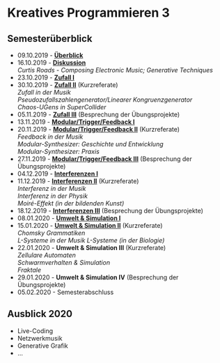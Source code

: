 # Kreatives Programmieren 3

## Semesterüberblick

* 09.10.2019 - **[Überblick](01)**
* 16.10.2019 - **[Diskussion](02)**<br/>*Curtis Roads - Composing Electronic Music; Generative Techniques*
* 23.10.2019 - **[Zufall I](03)**
* 30.10.2019 - [**Zufall II**](04) (Kurzreferate)<br />*Zufall in der Musik<br/>Pseudozufallszahlengenerator/Linearer Kongruenzgenerator*<br />*Chaos-UGens in SuperCollider*
* 05.11.2019 - [**Zufall III**](05) (Besprechung der Übungsprojekte)
* 13.11.2019 - [**Modular/Trigger/Feedback I**](06)
* 20.11.2019 - [**Modular/Trigger/Feedback II**](07) (Kurzreferate)<br />*Feedback in der Musik*<br />*Modular-Synthesizer: Geschichte und Entwicklung*<br />*Modular-Synthesizer: Praxis*
* 27.11.2019 - [**Modular/Trigger/Feedback III**](08) (Besprechung der Übungsprojekte)
* 04.12.2019 - [**Interferenzen I**](09)
* 11.12.2019 - [**Interferenzen II**](10) (Kurzreferate)<br />*Interferenz in der Musik*<br />*Interferenz in der Physik*<br />*Moiré-Effekt (in der bildenden Kunst)*
* 18.12.2019 - [**Interferenzen III**](11) (Besprechung der Übungsprojekte)
* 08.01.2020 - [**Umwelt &amp; Simulation I**](12)
* 15.01.2020 - [**Umwelt &amp; Simulation II**](13) (Kurzreferate)<br />
*Chomsky Grammatiken*<br />
*L-Systeme in der Musik*
*L-Systeme (in der Biologie)*
* 22.01.2020 - **Umwelt &amp; Simulation III** (Kurzreferate)<br />
*Zellulare Automaten*<br />
*Schwarmverhalten &amp; Simulation*<br />
*Fraktale*<br />
* 29.01.2020 - **Umwelt &amp; Simulation IV** (Besprechung der Übungsprojekte)
* 05.02.2020 - Semesterabschluss

## Ausblick 2020
* Live-Coding
* Netzwerkmusik
* Generative Grafik
* ...
